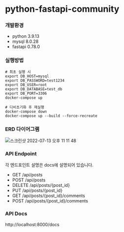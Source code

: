 # python-fastapi-community

### 개발환경
- python 3.9.13
- mysql 8.0.28
- fastapi 0.78.0

### 실행방법
    # 최초 실행 시
    export DB_HOST=mysql
    export DB_PASSWORD=test1234
    export DB_USER=root
    export DB_DATABASE=test_db
    export DB_PORT=3306
    docker-compose up
    
    # 디비초기화 후 재실행
    docker-compose down
    docker-compose up --build --force-recreate

### ERD 다이어그램
![스크린샷 2022-07-13 오후 11 11 48](https://user-images.githubusercontent.com/37111838/178754641-662f6d02-b67a-45ec-ad77-579ba95e288f.png)


### API Endpoint
각 엔드포인트 설명은 docs에 설명되어 있습니다.
- GET /api/posts
- POST /api/posts
- DELETE /api/posts/{post_id}
- PUT /api/posts/{post_id}
- GET /api/posts/{post_id}/comments
- POST /api/posts/{post_id}/comments


### API Docs
http://localhost:8000/docs
